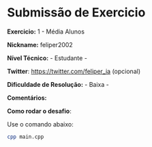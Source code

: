 # Submissão de Exercicio

**Exercicio:** 1 - Média Alunos

**Nickname:** feliper2002

**Nível Técnico:** - Estudante -

**Twitter**: https://twitter.com/feliper_ia (opcional)

**Dificuldade de Resolução:** - Baixa -

**Comentários:** 

**Como rodar o desafio**: 

Use o comando abaixo: 
```bash
cpp main.cpp
```